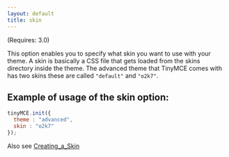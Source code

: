```yaml
---
layout: default
title: skin
---
```


(Requires: 3.0)

This option enables you to specify what skin you want to use with your theme. A skin is basically a CSS file that gets loaded from the skins directory inside the theme. The advanced theme that TinyMCE comes with has two skins these are called `"default"` and `"o2k7"`.

## Example of usage of the skin option:

```js
tinyMCE.init({
  theme : "advanced",
  skin : "o2k7"
});
```

Also see [Creating_a_Skin](https://www.tinymce.com/docs-3x/customization/TinyMCE3x@Creating_a_skin/)
